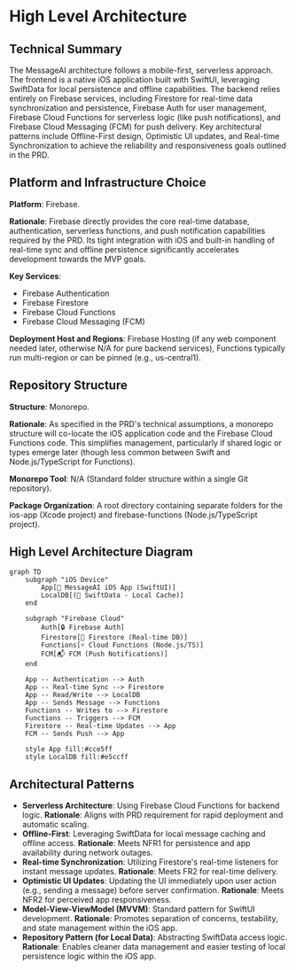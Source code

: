 # High Level Architecture

## Technical Summary

The MessageAI architecture follows a mobile-first, serverless approach. The frontend is a native iOS application built with SwiftUI, leveraging SwiftData for local persistence and offline capabilities. The backend relies entirely on Firebase services, including Firestore for real-time data synchronization and persistence, Firebase Auth for user management, Firebase Cloud Functions for serverless logic (like push notifications), and Firebase Cloud Messaging (FCM) for push delivery. Key architectural patterns include Offline-First design, Optimistic UI updates, and Real-time Synchronization to achieve the reliability and responsiveness goals outlined in the PRD.

## Platform and Infrastructure Choice

**Platform**: Firebase.

**Rationale**: Firebase directly provides the core real-time database, authentication, serverless functions, and push notification capabilities required by the PRD. Its tight integration with iOS and built-in handling of real-time sync and offline persistence significantly accelerates development towards the MVP goals.

**Key Services**:
- Firebase Authentication
- Firebase Firestore
- Firebase Cloud Functions
- Firebase Cloud Messaging (FCM)

**Deployment Host and Regions**: Firebase Hosting (if any web component needed later, otherwise N/A for pure backend services), Functions typically run multi-region or can be pinned (e.g., us-central1).

## Repository Structure

**Structure**: Monorepo.

**Rationale**: As specified in the PRD's technical assumptions, a monorepo structure will co-locate the iOS application code and the Firebase Cloud Functions code. This simplifies management, particularly if shared logic or types emerge later (though less common between Swift and Node.js/TypeScript for Functions).

**Monorepo Tool**: N/A (Standard folder structure within a single Git repository).

**Package Organization**: A root directory containing separate folders for the ios-app (Xcode project) and firebase-functions (Node.js/TypeScript project).

## High Level Architecture Diagram

```mermaid
graph TD
    subgraph "iOS Device"
        App[📱 MessageAI iOS App (SwiftUI)]
        LocalDB[(📁 SwiftData - Local Cache)]
    end

    subgraph "Firebase Cloud"
        Auth[🔒 Firebase Auth]
        Firestore[📄 Firestore (Real-time DB)]
        Functions[⚡ Cloud Functions (Node.js/TS)]
        FCM[📬 FCM (Push Notifications)]
    end

    App -- Authentication --> Auth
    App -- Real-time Sync --> Firestore
    App -- Read/Write --> LocalDB
    App -- Sends Message --> Functions
    Functions -- Writes to --> Firestore
    Functions -- Triggers --> FCM
    Firestore -- Real-time Updates --> App
    FCM -- Sends Push --> App

    style App fill:#cce5ff
    style LocalDB fill:#e5ccff
```

## Architectural Patterns

- **Serverless Architecture**: Using Firebase Cloud Functions for backend logic. **Rationale**: Aligns with PRD requirement for rapid deployment and automatic scaling.
- **Offline-First**: Leveraging SwiftData for local message caching and offline access. **Rationale**: Meets NFR1 for persistence and app availability during network outages.
- **Real-time Synchronization**: Utilizing Firestore's real-time listeners for instant message updates. **Rationale**: Meets FR2 for real-time delivery.
- **Optimistic UI Updates**: Updating the UI immediately upon user action (e.g., sending a message) before server confirmation. **Rationale**: Meets NFR2 for perceived app responsiveness.
- **Model-View-ViewModel (MVVM)**: Standard pattern for SwiftUI development. **Rationale**: Promotes separation of concerns, testability, and state management within the iOS app.
- **Repository Pattern (for Local Data)**: Abstracting SwiftData access logic. **Rationale**: Enables cleaner data management and easier testing of local persistence logic within the iOS app.
